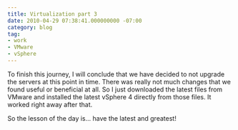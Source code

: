 ```yaml
---
title: Virtualization part 3
date: 2010-04-29 07:38:41.000000000 -07:00
category: blog
tag:
- work
- VMware
- vSphere
---
```

<p>To finish this journey, I will conclude that we have decided to not upgrade the servers at this point in time. There was really not much changes that we found useful or beneficial at all. So I just downloaded the latest files from VMware and installed the latest vSphere 4 directly from those files. It worked right away after that.</p>
<p>So the lesson of the day is... have the latest and greatest!</p>
